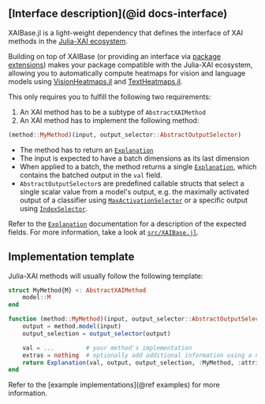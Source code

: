 ## [Interface description](@id docs-interface)

XAIBase.jl is a light-weight dependency that defines the interface of XAI methods 
in the [Julia-XAI ecosystem](https://julia-xai.github.io/XAIDocs/).

Building on top of XAIBase 
(or providing an interface via [package extensions](https://pkgdocs.julialang.org/v1/creating-packages/#Conditional-loading-of-code-in-packages-(Extensions)))
makes your package compatible with the Julia-XAI ecosystem,
allowing you to automatically compute heatmaps for vision and language models
using [VisionHeatmaps.jl](https://julia-xai.github.io/XAIDocs/VisionHeatmaps/stable/)
and [TextHeatmaps.jl](https://julia-xai.github.io/XAIDocs/TextHeatmaps/stable/).

This only requires you to fulfill the following two requirements:

1. An XAI method has to be a subtype of `AbstractXAIMethod`
2. An XAI method has to implement the following method: 

```julia
(method::MyMethod)(input, output_selector::AbstractOutputSelector)
```

* The method has to return an [`Explanation`](@ref)
* The input is expected to have a batch dimensions as its last dimension
* When applied to a batch, the method returns a single [`Explanation`](@ref), 
  which contains the batched output in the `val` field.
* `AbstractOutputSelector`s are predefined callable structs 
  that select a single scalar value from a model's output, 
  e.g. the maximally activated output of a classifier using [`MaxActivationSelector`](@ref)
  or a specific output using [`IndexSelector`](@ref).

Refer to the [`Explanation`](@ref) documentation for a description of the expected fields.
For more information, take a look at [`src/XAIBase.jl`](https://github.com/Julia-XAI/XAIBase.jl/blob/main/src/XAIBase.jl).

## Implementation template 
Julia-XAI methods will usually follow the following template:

```julia
struct MyMethod{M} <: AbstractXAIMethod 
    model::M    
end

function (method::MyMethod)(input, output_selector::AbstractOutputSelector)
    output = method.model(input)
    output_selection = output_selector(output)

    val = ...         # your method's implementation
    extras = nothing  # optionally add additional information using a named tuple
    return Explanation(val, output, output_selection, :MyMethod, :attribution, extras)
end
```

Refer to the [example implementations](@ref examples) for more information.